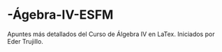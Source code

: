 # -Ágebra-IV-ESFM
Apuntes más detallados del Curso de Álgebra IV en LaTex. Iniciados por Eder Trujillo. 
